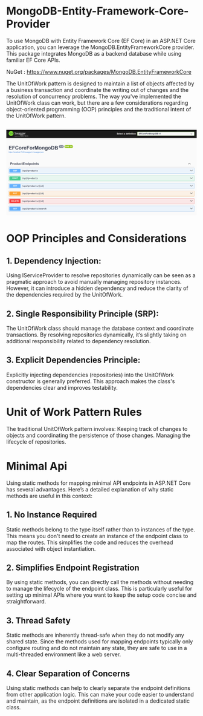 # MongoDB-Entity-Framework-Core-Provider
To use MongoDB with Entity Framework Core (EF Core) in an ASP.NET Core application, you can leverage the MongoDB.EntityFrameworkCore provider. This package integrates MongoDB as a backend database while using familiar EF Core APIs.

NuGet : https://www.nuget.org/packages/MongoDB.EntityFrameworkCore

The UnitOfWork pattern is designed to maintain a list of objects affected by a business transaction and coordinate the writing out of changes and the resolution of concurrency problems. The way you've implemented the UnitOfWork class can work, but there are a few considerations regarding object-oriented programming (OOP) principles and the traditional intent of the UnitOfWork pattern.

## ![Example Image](https://github.com/raihannishat/MongoDB-Entity-Framework-Core-Provider/blob/main/example-endpoints.png)

# OOP Principles and Considerations
## 1. Dependency Injection:
Using IServiceProvider to resolve repositories dynamically can be seen as a pragmatic approach to avoid manually managing repository instances.
However, it can introduce a hidden dependency and reduce the clarity of the dependencies required by the UnitOfWork.

## 2. Single Responsibility Principle (SRP):
The UnitOfWork class should manage the database context and coordinate transactions. By resolving repositories dynamically, it’s slightly taking on additional responsibility related to dependency resolution.

## 3. Explicit Dependencies Principle:
Explicitly injecting dependencies (repositories) into the UnitOfWork constructor is generally preferred. This approach makes the class's dependencies clear and improves testability.

# Unit of Work Pattern Rules
The traditional UnitOfWork pattern involves:
Keeping track of changes to objects and coordinating the persistence of those changes.
Managing the lifecycle of repositories.

# Minimal Api
Using static methods for mapping minimal API endpoints in ASP.NET Core has several advantages. Here’s a detailed explanation of why static methods are useful in this context:

## 1. No Instance Required
Static methods belong to the type itself rather than to instances of the type. This means you don't need to create an instance of the endpoint class to map the routes. This simplifies the code and reduces the overhead associated with object instantiation.

## 2. Simplifies Endpoint Registration
By using static methods, you can directly call the methods without needing to manage the lifecycle of the endpoint class. This is particularly useful for setting up minimal APIs where you want to keep the setup code concise and straightforward.

## 3. Thread Safety
Static methods are inherently thread-safe when they do not modify any shared state. Since the methods used for mapping endpoints typically only configure routing and do not maintain any state, they are safe to use in a multi-threaded environment like a web server.

## 4. Clear Separation of Concerns
Using static methods can help to clearly separate the endpoint definitions from other application logic. This can make your code easier to understand and maintain, as the endpoint definitions are isolated in a dedicated static class.
